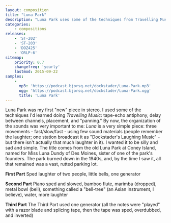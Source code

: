 ```yaml
---
layout: composition
title: "Luna Park"
description: "Luna Park uses some of the techniques from Travelling Music: tape-echo antiphony, delay between channels, placement, and  panning. Luna is a very simple piece: three movements - fast/slow/fast"
categories:
    - compositions
releases:
    - 'ST-202'
    - 'ST-203'
    - 'DOZ425'
    - 'ORLP-6'
sitemap:
    priority: 0.7
    changefreq: 'yearly'
    lastmod: 2015-09-22
samples:
    - 
      mp3: 'https://podcast.bjorsq.net/dockstader/Luna-Park.mp3'
      ogg: 'https://podcast.bjorsq.net/dockstader/Luna-Park.ogg'
      title: 'Luna Park'
---
```


Luna Park was my first "new" piece in stereo. I used some of the techniques I'd learned doing *Travelling Music*: tape-echo antiphony, delay between channels, placement, and "panning." By now, the organization of the sounds was very important to me: *Luna* is a very simple piece: three movements - fast/slow/fast - using few sound materials (people remember the laughter; one station broadcast it as "Dockstader's Laughing Music" - but there isn't actually that much laughter in it). I wanted it to be silly and sad and simple. The title comes from the old Luna Park at Coney Island, named for Miss Luna Dundy of Des Moines, sister of one of the park's founders. The park burned down in the 1940s, and, by the time I saw it, all that remained was a vast, rutted parking lot.

**First Part**
Sped laughter of two people, little bells, one generator

**Second Part**
Piano sped and slowed, bamboo flute, marimba (dropped), metal bowl (bell), something called a "bell-tree" (an Asian instrument, I believe), water, more laughter

**Third Part**
The Third Part used one generator (all the notes were "played" with a razor blade and splicing tape, then the tape was sped, overdubbed, and inverted)
